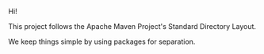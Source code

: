 Hi!

This project follows the Apache Maven Project's Standard Directory Layout.

We keep things simple by using packages for separation.



